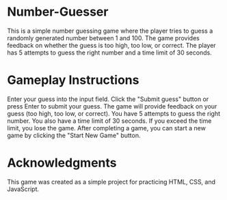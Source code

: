 # Number-Guesser
This is a simple number guessing game where the player tries to guess a randomly generated number between 1 and 100. The game provides feedback on whether the guess is too high, too low, or correct. The player has 5 attempts to guess the right number and a time limit of 30 seconds.

# Gameplay Instructions
Enter your guess into the input field.
Click the "Submit guess" button or press Enter to submit your guess.
The game will provide feedback on your guess (too high, too low, or correct).
You have 5 attempts to guess the right number.
You also have a time limit of 30 seconds. If you exceed the time limit, you lose the game.
After completing a game, you can start a new game by clicking the "Start New Game" button.

# Acknowledgments
This game was created as a simple project for practicing HTML, CSS, and JavaScript.



